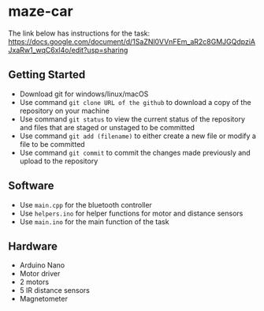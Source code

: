 # maze-car

The link below has instructions for the task:
https://docs.google.com/document/d/1SaZNl0VVnFEm_aR2c8GMJGQdpziAJxaRw1_wqC6xl4o/edit?usp=sharing

## Getting Started
- Download git for windows/linux/macOS
- Use command `git clone URL of the github` to download a copy of the repository on your machine
- Use command `git status` to view the current status of the repository and files that are staged or unstaged to be committed
- Use command `git add (filename)` to either create a new file or modify a file to be committed
- Use command `git commit` to commit the changes made previously and upload to the repository

## Software
- Use `main.cpp` for the bluetooth controller
- Use `helpers.ino` for helper functions for motor and distance sensors
- Use `main.ino` for the main function of the task

## Hardware
- Arduino Nano
- Motor driver
- 2 motors
- 5 IR distance sensors
- Magnetometer

